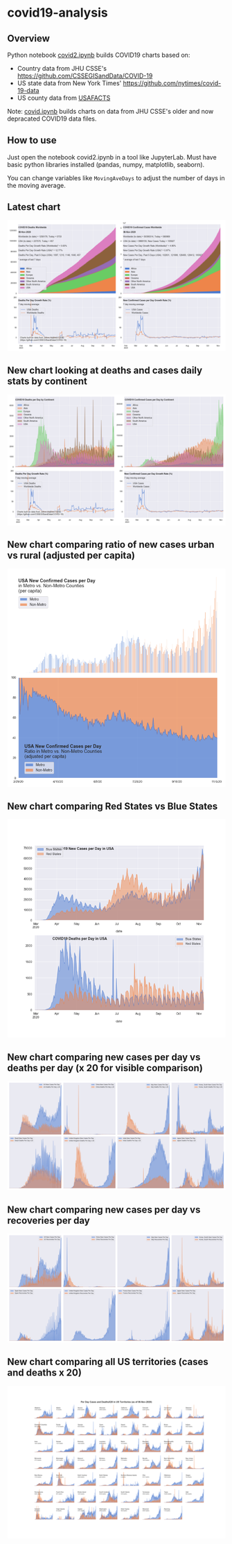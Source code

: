 # covid19-analysis

## Overview
Python notebook [covid2.ipynb](https://github.com/danlaw/covid19-analysis/blob/master/covid2.ipynb) builds COVID19 charts based on:
* Country data from JHU CSSE's https://github.com/CSSEGISandData/COVID-19
* US state data from New York Times' https://github.com/nytimes/covid-19-data
* US county data from [USAFACTS](https://usafacts.org/visualizations/coronavirus-covid-19-spread-map/)

Note: [covid.ipynb](https://github.com/danlaw/covid19-analysis/blob/master/covid.ipynb) builds charts on data from JHU CSSE's older and now depracated COVID19 data files.

## How to use
Just open the notebook covid2.ipynb in a tool like JupyterLab. Must have basic python libraries installed (pandas, numpy, matplotlib, seaborn).

You can change variables like ``MovingAveDays`` to adjust the number of days in the moving average.

## Latest chart
![Latest chart](charts/20201108-covid19-chart.png)

## New chart looking at deaths and cases daily stats by continent
![Comparison chart](charts/20201108-covid19-chart-perday.png)

## New chart comparing ratio of new cases urban vs rural (adjusted per capita)
![Urban rural per capita chart](charts/20201108-US-counties-urban-vs-rural-per-capita.png)

## New chart comparing Red States vs Blue States
![Red vs Blue chart](charts/20201108-compare-daily-red-vs-blue-states.png)

## New chart comparing new cases per day vs deaths per day (x 20 for visible comparison)
![Comparison chart](charts/20201108-comparison-chart.png)

## New chart comparing new cases per day vs recoveries per day
![Recovery chart](charts/20201108-comparison-recovery-chart.png)

## New chart comparing all US territories (cases and deaths x 20)
![Territories chart](charts/20201108-compare-US-territories.png)

